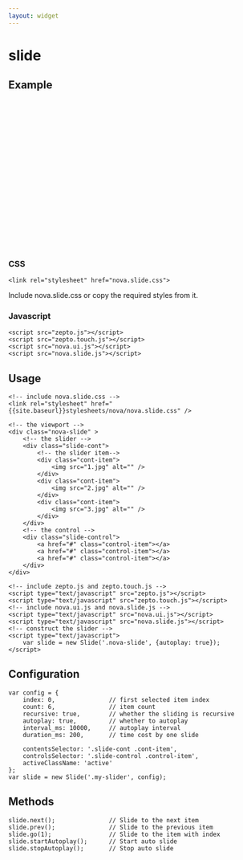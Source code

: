 ```yaml
---
layout: widget
---
```


# slide 

## Example

<link rel="stylesheet" href="{{site.baseurl}}stylesheets/nova/nova.slide.css?t={{site.time | date: "%H%M%S"}}" />
<div>
<style type="text/css">
    .nova-slide {
        height: 276px;
    }
</style>
</div>

<div class="nova-slide" >
    <div class="slide-cont">
        <div class="cont-item">
            <img src="{{site.baseurl}}images/1.jpg" alt="" />
        </div>
        <div class="cont-item">
            <img src="{{site.baseurl}}images/2.jpg" alt="" />
        </div>
        <div class="cont-item">
            <img src="{{site.baseurl}}images/3.jpg" alt="" />
        </div>
    </div>
    <div class="slide-control">
        <a href="#" class="control-item"></a> 
        <a href="#" class="control-item"></a> 
        <a href="#" class="control-item"></a> 
    </div>
</div>
<script type="text/javascript" src="{{site.baseurl}}/javascripts/nova/nova.ui.js?t={{site.time | date: "%H%M%S"}}"></script>
<script type="text/javascript" src="{{site.baseurl}}/javascripts/nova/nova.slide.js?t={{site.time | date: "%H%M%S"}}"></script>
<script type="text/javascript">
    var slide = new Slide('.nova-slide', {autoplay: true});
    
    // Adjust height when window is resized
    var ratio = 0.66;   // height / width
    var novaSlide = $('.nova-slide');
    $(window).on('resize DOMContentLoaded', function() {
        var width = novaSlide.width();
        novaSlide.height(width * ratio); 
    })
</script>
<br />


### CSS

    <link rel="stylesheet" href="nova.slide.css">

Include nova.slide.css or copy the required styles from it.

### Javascript

    <script src="zepto.js"></script>
    <script src="zepto.touch.js"></script>
    <script src="nova.ui.js"></script>
    <script src="nova.slide.js"></script>

## Usage

    <!-- include nova.slide.css -->
    <link rel="stylesheet" href="{{site.baseurl}}stylesheets/nova/nova.slide.css" />

    <!-- the viewport -->
    <div class="nova-slide" >
        <!-- the slider -->
        <div class="slide-cont">
            <!-- the slider item-->
            <div class="cont-item">
                <img src="1.jpg" alt="" />
            </div>
            <div class="cont-item">
                <img src="2.jpg" alt="" />
            </div>
            <div class="cont-item">
                <img src="3.jpg" alt="" />
            </div>
        </div>
        <!-- the control -->
        <div class="slide-control">
            <a href="#" class="control-item"></a> 
            <a href="#" class="control-item"></a> 
            <a href="#" class="control-item"></a> 
        </div>
    </div>

    <!-- include zepto.js and zepto.touch.js -->
    <script type="text/javascript" src="zepto.js"></script>
    <script type="text/javascript" src="zepto.touch.js"></script>
    <!-- include nova.ui.js and nova.slide.js -->
    <script type="text/javascript" src="nova.ui.js"></script>
    <script type="text/javascript" src="nova.slide.js"></script>
    <!-- construct the slider -->
    <script type="text/javascript">
        var slide = new Slide('.nova-slide', {autoplay: true});
    </script>

## Configuration

    var config = {
        index: 0, 				// first selected item index
        count: 6, 				// item count
        recursive: true, 		// whether the sliding is recursive
        autoplay: true, 		// whether to autoplay
        interval_ms: 10000, 	// autoplay interval
        duration_ms: 200, 		// time cost by one slide

        contentsSelector: '.slide-cont .cont-item', 		
        controlsSelector: '.slide-control .control-item', 
        activeClassName: 'active'
    }; 	
    var slide = new Slide('.my-slider', config);

## Methods

    slide.next();               // Slide to the next item
    slide.prev();               // Slide to the previous item
    slide.go(1);                // Slide to the item with index
    slide.startAutoplay();      // Start auto slide
    slide.stopAutoplay();       // Stop auto slide

